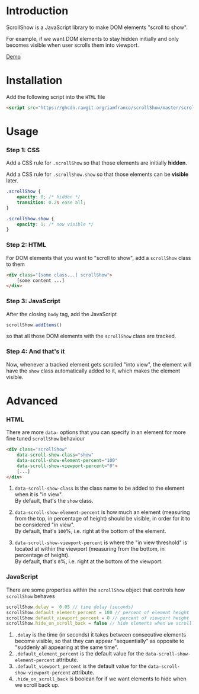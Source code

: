 # Introduction
ScrollShow is a JavaScript library to make DOM elements "scroll to show". 

For example, if we want DOM elements to stay hidden initially and only becomes visible when user scrolls them into viewport.

[Demo](https://francochan.co/scrollShow/)

# Installation

Add the following script into the `HTML` file
``` HTML
<script src="https://ghcdn.rawgit.org/iamfranco/scrollShow/master/scrollShow.js"></script>
```

# Usage

### Step 1: CSS
Add a CSS rule for `.scrollShow` so that those elements are initially **hidden**.

Add a CSS rule for `.scrollShow.show` so that those elements can be **visible** later. 
``` CSS
.scrollShow {
    opacity: 0; /* hidden */
    transition: 0.2s ease all;
}

.scrollShow.show {
    opacity: 1; /* now visible */
}
```

### Step 2: HTML
For DOM elements that you want to "scroll to show", add a `scrollShow` class to them
``` HTML
<div class="[some class...] scrollShow">
    [some content ...]
</div>
```

### Step 3: JavaScript
After the closing `body` tag, add the JavaScript
``` JavaScript
scrollShow.addItems()
```
so that all those DOM elements with the `scrollShow` class are tracked.

### Step 4: And that's it
Now, whenever a tracked element gets scrolled "into view", the element will have the `show` class automatically added to it, which makes the element visible.

# Advanced
### HTML
There are more `data-` options that you can specify in an element for more fine tuned `scrollShow` behaviour
``` HTML
<div class="scrollShow" 
    data-scroll-show-class="show"
    data-scroll-show-element-percent="100"
    data-scroll-show-viewport-percent="0">
    [...]
</div>
```
1. `data-scroll-show-class` is the class name to be added to the element when it is "in view". <br> By default, that's the `show` class.

2. `data-scroll-show-element-percent` is how much an element (measuring from the top, in percentage of height) should be visible, in order for it to be considered "in view". <br> By default, that's `100`%, i.e. right at the bottom of the element.

3. `data-scroll-show-viewport-percent` is where the "in view threshold" is located at within the viewport (measuring from the bottom, in percentage of height). <br> By default, that's `0`%, i.e. right at the bottom of the viewport.

### JavaScript
There are some properties within the `scrollShow` object that controls how `scrollShow` behaves

``` JavaScript
scrollShow.delay =  0.05 // time delay (seconds)
scrollShow.default_element_percent = 100 // percent of element height
scrollShow.default_viewport_percent = 0 // percent of viewport height
scrollShow.hide_on_scroll_back = false // hide elements when we scroll back?
```
1. `.delay` is the time (in seconds) it takes between consecutive elements become visible, so that they can appear "sequentially" as opposite to "suddenly all appearing at the same time".
2. `.default_element_percent` is the default value for the `data-scroll-show-element-percent` attribute.
3. `.default_viewport_percent` is the default value for the `data-scroll-show-viewport-percent` attribute.
4. `.hide_on_scroll_back` is boolean for if we want elements to hide when we scroll back up.